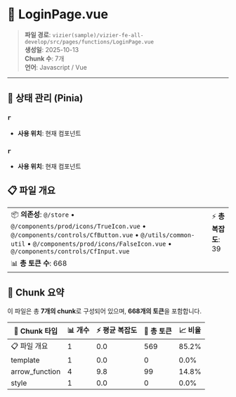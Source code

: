 # 📄 LoginPage.vue

> **파일 경로**: `vizier(sample)/vizier-fe-all-develop/src/pages/functions/LoginPage.vue`  
> **생성일**: 2025-10-13  
> **Chunk 수**: 7개  
> **언어**: Javascript / Vue
---


## 🏪 상태 관리 (Pinia)

### `r`
- **사용 위치**: 현재 컴포넌트

### `r`
- **사용 위치**: 현재 컴포넌트




## 📋 파일 개요

| | |
|--|--|
| 📦 **의존성**: `@/store` • `@/components/prod/icons/TrueIcon.vue` • `@/components/controls/CfButton.vue` • `@/utils/common-util` • `@/components/prod/icons/FalseIcon.vue` • `@/components/controls/CfInput.vue` | ⚡ **총 복잡도**: 39 |
| 📊 **총 토큰 수**: 668 |  |






## 🧩 Chunk 요약

이 파일은 총 **7개의 chunk**로 구성되어 있으며, **668개의 토큰**을 포함합니다.

| 🧩 Chunk 타입 | 📊 개수 | ⚡ 평균 복잡도 | 📝 총 토큰 | 📈 비율 |
|---------------|--------|-------------|----------|--------|
| 📋 파일 개요 | 1 | 0.0 | 569 | 85.2% |
| template | 1 | 0.0 | 0 | 0.0% |
| arrow_function | 4 | 9.8 | 99 | 14.8% |
| style | 1 | 0.0 | 0 | 0.0% |

